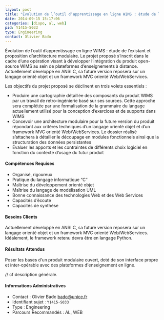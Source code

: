 ```yaml
---
layout: post
title: "Évolution de l’outil d’apprentissage en ligne WIMS : étude de l’existant et proposition d’architecture modulaire."
date: 2014-09-15 15:17:06
categories: [dispo, al, web]
pid: Y1415-S033
type: Engineering
contact: Olivier Bado
---
```

       
Évolution de l’outil d’apprentissage en ligne WIMS : étude de l’existant et proposition d’architecture modulaire. Le projet proposé s’inscrit dans le cadre d’une opération visant à développer l’intégration du produit open-source WIMS au sein de plateformes d’enseignements à distance. Actuellement développé en ANSI C, sa future version reposera sur un langage orienté objet et un framework MVC orienté Web/WebServices.

Les objectifs du projet proposé se déclinent en trois volets essentiels :

  - Produire une cartographie détaillée des composants du produit WIMS par un travail de retro-ingénierie basé sur ses sources. Cette approche sera complétée par une formalisation de la grammaire du langage actuellement utilisé pour la conception d’exercices et de supports dans WIMS
  - Concevoir une architecture modulaire pour la future version du produit répondant aux critères techniques d’un langage orienté objet et d’un framework MVC orienté Web/WebServices. Le dossier réalisé s’attachera à  détailler le découpage en modules fonctionnels ainsi que la structuration des données persistantes
  - Évaluer les apports et les contraintes de différents choix logiciel en fonction du contexte d’usage du futur produit

#### Compétences Requises
* Organisé, rigoureux
* Pratique du langage informatique “C”
* Maîtrise du développement orienté objet
* Maîtrise du langage de modélisation UML
* Bonne connaissance des technologies Web et des Web Services
* Capacités d’écoute
* Capacités de synthèse


#### Besoins Clients
Actuellement développé en ANSI C, sa future version reposera sur un langage orienté objet et un framework MVC orienté Web/WebServices. Idéalement, le framework retenu devra être en langage Python.

#### Résultats Attendus
Poser les bases d'un produit modulaire ouvert, doté de son interface propre et inter-opérable avec des plateformes d'enseignement en ligne.

// cf description générale.
     

#### Informations Administratives
  * Contact : Olivier Bado <bado@unice.fr>
  * Identifiant sujet : `Y1415-S033`
  * Type : Engineering
  * Parcours Recommandés : AL, WEB
     